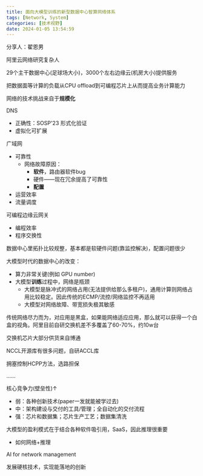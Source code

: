 ```yaml
---
title: 面向大模型训练的新型数据中心智算网络体系
tags: [Network, System]
categories: [技术视野]
date: 2024-01-05 13:54:59
---
```




分享人：翟恩男

阿里云网络研究复杂人

29个主干数据中心(足球场大小)，3000个左右边缘云(机房大小)提供服务

把数据面等计算的负载从CPU offload到可编程芯片上从而提高业务计算能力

网络的技术挑战来自于**规模化**



DNS

- 正确性：SOSP'23 形式化验证
- 虚拟化可扩展

广域网

- 可靠性
  - 网络故障原因：
    - **软件**，路由器软件bug
    - 硬件——现在冗余提高了可靠性
    - **配置**
- 运营效率
- 流量调度

可编程边缘云网关

- 编程效率
- 程序交换性

数据中心里拓扑比较规整，基本都是软硬件问题(靠监控解决)，配置问题很少



大模型时代的数据中心的改变：

- 算力非常关键(例如 GPU number)
- 大模型**训练**过程中，网络是瓶颈
  - 大模型是脉冲式的网络占用(无法提供给那么多租户)，通用计算则网络占用比较稳定。因此传统的ECMP/流控/网络监控不再适用
  - 大模型对网络故障、带宽损失极其敏感

传统网络尽力而为，对应用是黑盒，如果能网络适应应用，那么就可以获得一个白盒的视角。阿里目前自研交换机差不多覆盖了60-70%，约10w台



交换机芯片大部分供货来自博通



NCCL开源库有很多问题，自研ACCL库

拥塞控制HCPP方法，选路担保

……



核心竞争力(壁垒性)↑

- 弱：各种创新技术(paper一发就能被学过去)
- 中：架构建设与交付的工具/管理；全自动化的交付流程
- 强：芯片和数据集；芯片生产工艺；数据集清洗



大模型的盈利模式在于结合各种软件吸引用，SaaS，因此推理很重要

- 如何网络+推理



AI for network management



发展硬核技术，实现能落地的创新
